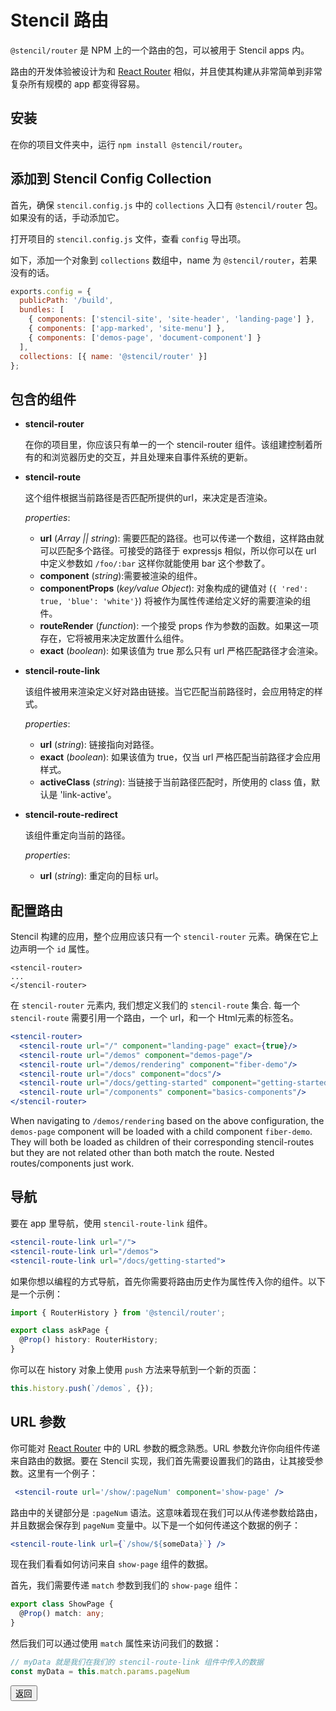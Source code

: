 # Stencil 路由

`@stencil/router` 是 NPM 上的一个路由的包，可以被用于 Stencil apps 内。

路由的开发体验被设计为和 [React Router](https://reacttraining.com/react-router/) 相似，并且使其构建从非常简单到非常复杂所有规模的 app 都变得容易。

## 安装

在你的项目文件夹中，运行 `npm install @stencil/router`。

## 添加到 Stencil Config Collection

首先，确保 `stencil.config.js` 中的 `collections` 入口有 `@stencil/router` 包。如果没有的话，手动添加它。

打开项目的 `stencil.config.js` 文件，查看 `config` 导出项。

如下，添加一个对象到 `collections` 数组中，name 为 `@stencil/router`，若果没有的话。

```js
exports.config = {
  publicPath: '/build',
  bundles: [
    { components: ['stencil-site', 'site-header', 'landing-page'] },
    { components: ['app-marked', 'site-menu'] },
    { components: ['demos-page', 'document-component'] }
  ],
  collections: [{ name: '@stencil/router' }]
};
```

## 包含的组件

- **stencil-router**

  在你的项目里，你应该只有单一的一个 stencil-router 组件。该组建控制着所有的和浏览器历史的交互，并且处理来自事件系统的更新。

- **stencil-route**

  这个组件根据当前路径是否匹配所提供的url，来决定是否渲染。

  *properties*:
  - **url** (*Array || string*): 需要匹配的路径。也可以传递一个数组，这样路由就可以匹配多个路径。可接受的路径于 expressjs 相似，所以你可以在 url 中定义参数如 `/foo/:bar` 这样你就能使用 bar 这个参数了。
  - **component** (*string*):需要被渲染的组件。
  - **componentProps** (*key/value Object*): 对象构成的键值对 (`{ 'red': true, 'blue': 'white'}`) 将被作为属性传递给定义好的需要渲染的组件。
  - **routeRender** (*function*): 一个接受 props 作为参数的函数。如果这一项存在，它将被用来决定放置什么组件。
  - **exact** (*boolean*): 如果该值为 true 那么只有 url 严格匹配路径才会渲染。

- **stencil-route-link**

  该组件被用来渲染定义好对路由链接。当它匹配当前路径时，会应用特定的样式。

  *properties*:
  - **url** (*string*): 链接指向对路径。
  - **exact** (*boolean*): 如果该值为 true，仅当 url 严格匹配当前路径才会应用样式。
  - **activeClass** (*string*): 当链接于当前路径匹配时，所使用的 class 值，默认是 'link-active'。

- **stencil-route-redirect**

  该组件重定向当前的路径。

  *properties*:
  - **url** (*string*): 重定向的目标 url。


## 配置路由

Stencil 构建的应用，整个应用应该只有一个 `stencil-router` 元素。确保在它上边声明一个 `id` 属性。

```
<stencil-router>
...
</stencil-router>
```

在 `stencil-router` 元素内, 我们想定义我们的 `stencil-route` 集合. 每一个 `stencil-route` 需要引用一个路由，一个 url，和一个 Html元素的标签名。

```jsx
<stencil-router>
  <stencil-route url="/" component="landing-page" exact={true}/>
  <stencil-route url="/demos" component="demos-page"/>
  <stencil-route url="/demos/rendering" component="fiber-demo"/>
  <stencil-route url="/docs" component="docs"/>
  <stencil-route url="/docs/getting-started" component="getting-started"/>
  <stencil-route url="/components" component="basics-components"/>
</stencil-router>
```

When navigating to `/demos/rendering` based on the above configuration, the `demos-page` component will be loaded with a child component `fiber-demo`. They will both be loaded as children of their corresponding stencil-routes but they are not related other than both match the route. Nested routes/components just work.

## 导航

要在 app 里导航，使用 `stencil-route-link` 组件。

```jsx
<stencil-route-link url="/">
<stencil-route-link url="/demos">
<stencil-route-link url="/docs/getting-started">
```

如果你想以编程的方式导航，首先你需要将路由历史作为属性传入你的组件。以下是一个示例：

```ts
import { RouterHistory } from '@stencil/router';

export class askPage {
  @Prop() history: RouterHistory;
}
```

你可以在 history 对象上使用 `push` 方法来导航到一个新的页面：

```ts
this.history.push(`/demos`, {});
```

## URL 参数

你可能对 [React Router](https://reacttraining.com/react-router/web/example/url-params) 中的 URL 参数的概念熟悉。URL 参数允许你向组件传递来自路由的数据。要在 Stencil 实现，我们首先需要设置我们的路由，让其接受参数。这里有一个例子：

```jsx
 <stencil-route url='/show/:pageNum' component='show-page' />
```

路由中的关键部分是 `:pageNum` 语法。这意味着现在我们可以从传递参数给路由，并且数据会保存到 `pageNum` 变量中。以下是一个如何传递这个数据的例子：

```jsx
<stencil-route-link url={`/show/${someData}`} />
```

现在我们看看如何访问来自 `show-page` 组件的数据。


首先，我们需要传递 `match` 参数到我们的 `show-page` 组件：

```ts
export class ShowPage {
  @Prop() match: any;
}
```

然后我们可以通过使用 `match` 属性来访问我们的数据：

```ts
// myData 就是我们在我们的 stencil-route-link 组件中传入的数据
const myData = this.match.params.pageNum
```

<stencil-route-link url="/docs/angular-integration" router="#router" custom="true">
  <button class="backButton">
    返回
  </button>
</stencil-route-link>

